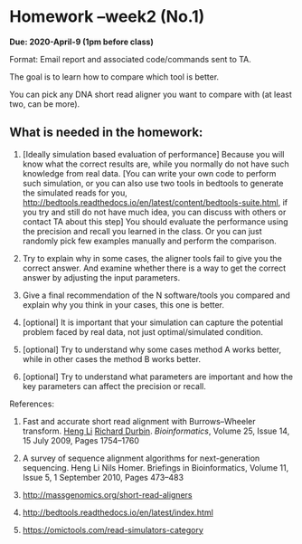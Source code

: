 # Homework –week2 (No.1)

**Due: 2020-April-9 (1pm before class)**

 

Format: Email report and associated code/commands sent to TA.

 

The goal is to learn how to compare which tool is better. 

You can pick any DNA short read aligner you want to compare with (at least two, can be more).

 

## What is needed in the homework:

1. [Ideally simulation based evaluation of performance] Because you will know what the correct results are, while you normally do not have such knowledge from real data. [You can write your own code to perform such simulation, or you can also use two tools in bedtools to generate the simulated reads for you, http://bedtools.readthedocs.io/en/latest/content/bedtools-suite.html, if you try and still do not have much idea, you can discuss with others or contact TA about this step] You should evaluate the performance using the precision and recall you learned in the class.  Or you can just randomly pick few examples manually and perform the comparison.

2. Try to explain why in some cases, the aligner tools fail to give you the correct answer. And examine whether there is a way to get the correct answer by adjusting the input parameters. 

3. Give a final recommendation of the N software/tools you compared and explain why you think in your cases, this one is better. 

4. [optional] It is important that your simulation can capture the potential problem faced by real data, not just optimal/simulated condition.

5. [optional] Try to understand why some cases method A works better, while in other cases the method B works better.  

6. [optional] Try to understand what parameters are important and how the key parameters can affect the precision or recall.

 

References:

1. Fast and accurate short read alignment with Burrows–Wheeler transform. [Heng Li](javascript:;) [Richard Durbin](javascript:;). *Bioinformatics*, Volume 25, Issue 14, 15 July 2009, Pages 1754–1760

2. A survey of sequence alignment algorithms for next-generation sequencing. Heng Li Nils Homer. Briefings in Bioinformatics, Volume 11, Issue 5, 1 September 2010, Pages 473–483

3. http://massgenomics.org/short-read-aligners

4. http://bedtools.readthedocs.io/en/latest/index.html

5. https://omictools.com/read-simulators-category

 

 